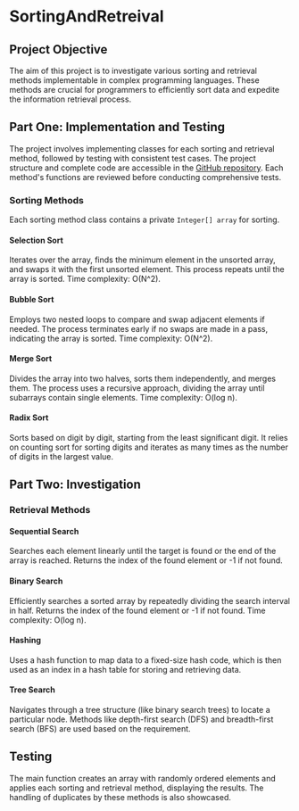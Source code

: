 # SortingAndRetreival

## Project Objective
The aim of this project is to investigate various sorting and retrieval methods implementable in complex programming languages. These methods are crucial for programmers to efficiently sort data and expedite the information retrieval process.

## Part One: Implementation and Testing
The project involves implementing classes for each sorting and retrieval method, followed by testing with consistent test cases. The project structure and complete code are accessible in the [GitHub repository](https://github.com/930r91na/SortingAndRetreival.git). Each method's functions are reviewed before conducting comprehensive tests.

### Sorting Methods
Each sorting method class contains a private `Integer[] array` for sorting.

#### Selection Sort
Iterates over the array, finds the minimum element in the unsorted array, and swaps it with the first unsorted element. This process repeats until the array is sorted. Time complexity: O(N^2).

#### Bubble Sort
Employs two nested loops to compare and swap adjacent elements if needed. The process terminates early if no swaps are made in a pass, indicating the array is sorted. Time complexity: O(N^2).

#### Merge Sort
Divides the array into two halves, sorts them independently, and merges them. The process uses a recursive approach, dividing the array until subarrays contain single elements. Time complexity: O(log n).

#### Radix Sort
Sorts based on digit by digit, starting from the least significant digit. It relies on counting sort for sorting digits and iterates as many times as the number of digits in the largest value.

## Part Two: Investigation

### Retrieval Methods

#### Sequential Search
Searches each element linearly until the target is found or the end of the array is reached. Returns the index of the found element or -1 if not found.

#### Binary Search
Efficiently searches a sorted array by repeatedly dividing the search interval in half. Returns the index of the found element or -1 if not found. Time complexity: O(log n).

#### Hashing
Uses a hash function to map data to a fixed-size hash code, which is then used as an index in a hash table for storing and retrieving data.

#### Tree Search
Navigates through a tree structure (like binary search trees) to locate a particular node. Methods like depth-first search (DFS) and breadth-first search (BFS) are used based on the requirement.

## Testing
The main function creates an array with randomly ordered elements and applies each sorting and retrieval method, displaying the results. The handling of duplicates by these methods is also showcased.
